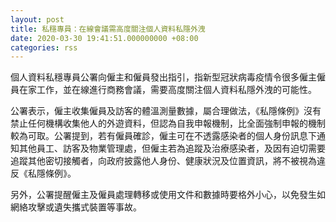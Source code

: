```yaml
---
layout: post
title: 私穩專員：在線會議需高度關注個人資料私隱外洩
date: 2020-03-30 19:41:51.000000000 +08:00
categories: rss
---
```


個人資料私穩專員公署向僱主和僱員發出指引，指新型冠狀病毒疫情令很多僱主僱員在家工作，並在線進行商務會議，需要高度關注個人資料私隱外洩的可能性。

公署表示，僱主收集僱員及訪客的體溫測量數據，屬合理做法，《私隱條例》沒有禁止任何機構收集他人的外遊資料，但認為自我申報機制，比全面強制申報的機制較為可取。公署提到，若有僱員確診，僱主可在不透露感染者的個人身份訊息下通知其他員工、訪客及物業管理處，但僱主若為追蹤及治療感染者，及因有迫切需要追蹤其他密切接觸者，向政府披露他人身份、健康狀況及位置資訊，將不被視為違反《私隱條例》。

另外，公署提醒僱主及僱員處理轉移或使用文件和數據時要格外小心，以免發生如網絡攻擊或遺失攜式裝置等事故。
